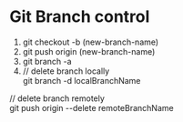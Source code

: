 # Git Branch control

1. git checkout -b (new-branch-name)
2. git push origin (new-branch-name)
3. git branch -a
4. // delete branch locally <br>
git branch -d localBranchName

// delete branch remotely <br>
git push origin --delete remoteBranchName
